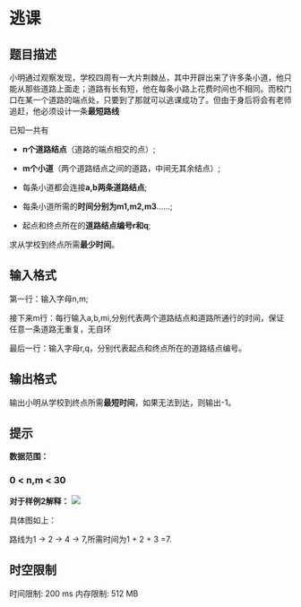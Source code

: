 # 逃课

## 题目描述

小明通过观察发现，学校四周有一大片荆棘丛，其中开辟出来了许多条小道，他只能从那些道路上面走；道路有长有短，他在每条小路上花费时间也不相同。而校门口在某一个道路的端点处，只要到了那就可以逃课成功了。但由于身后将会有老师追赶，他必须设计一条**最短路线**

已知一共有
- **n个道路结点**（道路的端点相交的点）;

- **m个小道**（两个道路结点之间的道路，中间无其余结点）;

- 每条小道都会连接**a,b两条道路结点**;

- 每条小道所需的**时间分别为m1,m2,m3**……;

- 起点和终点所在的**道路结点编号r和q**;

求从学校到终点所需**最少时间**。

## 输入格式

第一行：输入字母n,m;

接下来m行：每行输入a,b,mi,分别代表两个道路结点和道路所通行的时间，保证任意一条道路无重复，无自环

最后一行：输入字母r,q，分别代表起点和终点所在的道路结点编号。

## 输出格式

输出小明从学校到终点所需**最短时间**，如果无法到达，则输出-1。

## 提示

**数据范围：**

### 0 < n,m < 30

**对于样例2解释：**
![](https://cdn.luogu.com.cn/upload/image_hosting/g28hpju9.png)

具体图如上：

路线为1 -> 2 -> 4 -> 7,所需时间为1 + 2 + 3 =7.

## 时空限制

时间限制: 200 ms
内存限制: 512 MB
